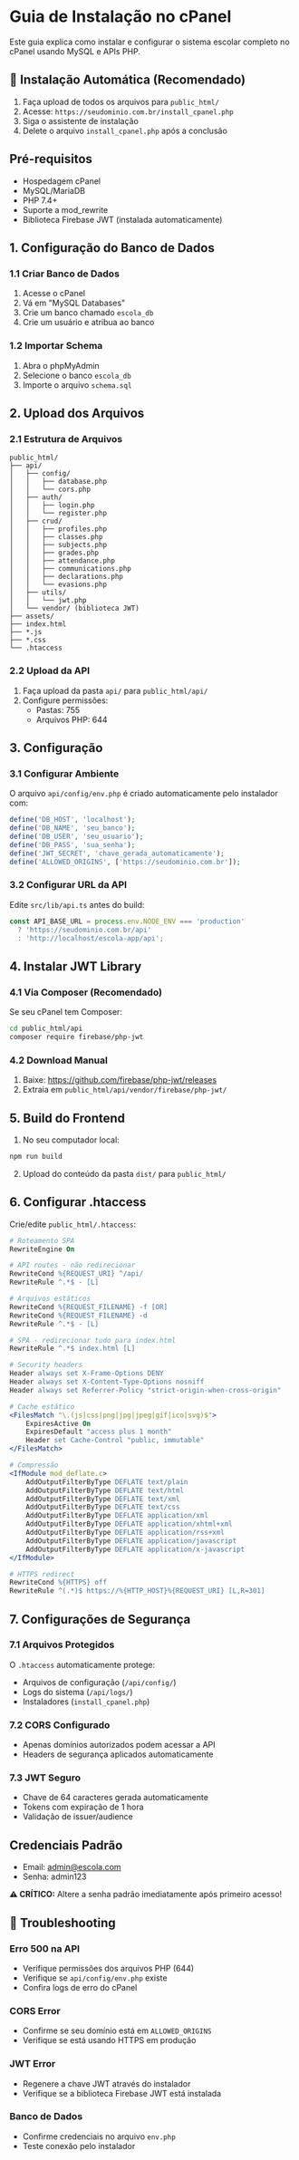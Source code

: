 # Guia de Instalação no cPanel

Este guia explica como instalar e configurar o sistema escolar completo no cPanel usando MySQL e APIs PHP.

## 🚀 Instalação Automática (Recomendado)

1. Faça upload de todos os arquivos para `public_html/`
2. Acesse: `https://seudominio.com.br/install_cpanel.php`
3. Siga o assistente de instalação
4. Delete o arquivo `install_cpanel.php` após a conclusão

## Pré-requisitos

- Hospedagem cPanel
- MySQL/MariaDB
- PHP 7.4+
- Suporte a mod_rewrite
- Biblioteca Firebase JWT (instalada automaticamente)

## 1. Configuração do Banco de Dados

### 1.1 Criar Banco de Dados
1. Acesse o cPanel
2. Vá em "MySQL Databases"
3. Crie um banco chamado `escola_db`
4. Crie um usuário e atribua ao banco

### 1.2 Importar Schema
1. Abra o phpMyAdmin
2. Selecione o banco `escola_db`
3. Importe o arquivo `schema.sql`

## 2. Upload dos Arquivos

### 2.1 Estrutura de Arquivos
```
public_html/
├── api/
│   ├── config/
│   │   ├── database.php
│   │   └── cors.php
│   ├── auth/
│   │   ├── login.php
│   │   └── register.php
│   ├── crud/
│   │   ├── profiles.php
│   │   ├── classes.php
│   │   ├── subjects.php
│   │   ├── grades.php
│   │   ├── attendance.php
│   │   ├── communications.php
│   │   ├── declarations.php
│   │   └── evasions.php
│   ├── utils/
│   │   └── jwt.php
│   └── vendor/ (biblioteca JWT)
├── assets/
├── index.html
├── *.js
├── *.css
└── .htaccess
```

### 2.2 Upload da API
1. Faça upload da pasta `api/` para `public_html/api/`
2. Configure permissões:
   - Pastas: 755
   - Arquivos PHP: 644

## 3. Configuração

### 3.1 Configurar Ambiente
O arquivo `api/config/env.php` é criado automaticamente pelo instalador com:
```php
define('DB_HOST', 'localhost');
define('DB_NAME', 'seu_banco');
define('DB_USER', 'seu_usuario');
define('DB_PASS', 'sua_senha');
define('JWT_SECRET', 'chave_gerada_automaticamente');
define('ALLOWED_ORIGINS', ['https://seudominio.com.br']);
```

### 3.2 Configurar URL da API  
Edite `src/lib/api.ts` antes do build:
```typescript
const API_BASE_URL = process.env.NODE_ENV === 'production' 
  ? 'https://seudominio.com.br/api'
  : 'http://localhost/escola-app/api';
```

## 4. Instalar JWT Library

### 4.1 Via Composer (Recomendado)
Se seu cPanel tem Composer:
```bash
cd public_html/api
composer require firebase/php-jwt
```

### 4.2 Download Manual
1. Baixe: https://github.com/firebase/php-jwt/releases
2. Extraia em `public_html/api/vendor/firebase/php-jwt/`

## 5. Build do Frontend

1. No seu computador local:
```bash
npm run build
```

2. Upload do conteúdo da pasta `dist/` para `public_html/`

## 6. Configurar .htaccess

Crie/edite `public_html/.htaccess`:
```apache
# Roteamento SPA
RewriteEngine On

# API routes - não redirecionar
RewriteCond %{REQUEST_URI} ^/api/
RewriteRule ^.*$ - [L]

# Arquivos estáticos
RewriteCond %{REQUEST_FILENAME} -f [OR]
RewriteCond %{REQUEST_FILENAME} -d
RewriteRule ^.*$ - [L]

# SPA - redirecionar tudo para index.html
RewriteRule ^.*$ index.html [L]

# Security headers
Header always set X-Frame-Options DENY
Header always set X-Content-Type-Options nosniff
Header always set Referrer-Policy "strict-origin-when-cross-origin"

# Cache estático
<FilesMatch "\.(js|css|png|jpg|jpeg|gif|ico|svg)$">
    ExpiresActive On
    ExpiresDefault "access plus 1 month"
    Header set Cache-Control "public, immutable"
</FilesMatch>

# Compressão
<IfModule mod_deflate.c>
    AddOutputFilterByType DEFLATE text/plain
    AddOutputFilterByType DEFLATE text/html
    AddOutputFilterByType DEFLATE text/xml
    AddOutputFilterByType DEFLATE text/css
    AddOutputFilterByType DEFLATE application/xml
    AddOutputFilterByType DEFLATE application/xhtml+xml
    AddOutputFilterByType DEFLATE application/rss+xml
    AddOutputFilterByType DEFLATE application/javascript
    AddOutputFilterByType DEFLATE application/x-javascript
</IfModule>

# HTTPS redirect
RewriteCond %{HTTPS} off
RewriteRule ^(.*)$ https://%{HTTP_HOST}%{REQUEST_URI} [L,R=301]
```

## 7. Configurações de Segurança

### 7.1 Arquivos Protegidos
O `.htaccess` automaticamente protege:
- Arquivos de configuração (`/api/config/`)
- Logs do sistema (`/api/logs/`)
- Instaladores (`install_cpanel.php`)

### 7.2 CORS Configurado
- Apenas domínios autorizados podem acessar a API
- Headers de segurança aplicados automaticamente

### 7.3 JWT Seguro
- Chave de 64 caracteres gerada automaticamente
- Tokens com expiração de 1 hora
- Validação de issuer/audience

## Credenciais Padrão
- Email: admin@escola.com
- Senha: admin123

**⚠️ CRÍTICO:** Altere a senha padrão imediatamente após primeiro acesso!

## 🔧 Troubleshooting

### Erro 500 na API
- Verifique permissões dos arquivos PHP (644)
- Verifique se `api/config/env.php` existe
- Confira logs de erro do cPanel

### CORS Error
- Confirme se seu domínio está em `ALLOWED_ORIGINS`
- Verifique se está usando HTTPS em produção

### JWT Error
- Regenere a chave JWT através do instalador
- Verifique se a biblioteca Firebase JWT está instalada

### Banco de Dados
- Confirme credenciais no arquivo `env.php`
- Teste conexão pelo instalador